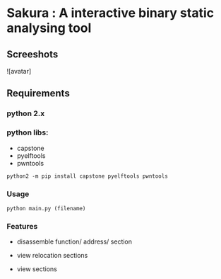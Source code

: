 # Sakura : A interactive binary static analysing tool

## Screeshots
![avatar]

## Requirements
### python 2.x
### python libs:

* capstone
* pyelftools
* pwntools

`python2 -m pip install capstone pyelftools pwntools`

### Usage

`python main.py (filename)`

### Features

* disassemble function/ address/ section

* view relocation sections

* view sections


